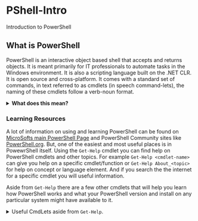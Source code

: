 # PShell-Intro
Introduction to PowerShell

## What is PowerShell

PowerShell is an interactive object based shell that accepts and returns objects.  It is meant primarily for IT professionals to automate tasks in the Windows environment.  It is also a scripting language built on the .NET CLR.  It is open source and cross-platform.  It comes with a standard set of commands, in text referred to as cmdlets (in speech command-lets), the naming of these cmdlets follow a verb-noun format.

<details>
    <summary> <b>What does this mean?</b> </summary>

Interactive, meaning the shell reads and writes to the command line.  The user inputs commands and the shell outputs the results of the commands back to the command line.  This makes it like bash, the Python shell, or Windows old command line.
    
Object based, means you input commands and all output is returned as .NET objects.  In addition to that, these objects can be read by other PowerShell cmdlets.  Objects are not strings of text, or numbers but are made of both and other objects, essentially objects are data.
    
PowerShell was originally adopted by MicroSoft to replace the windows command line and be an automation solution for Windows.  Therefore it has a lot of commands related to Windows subsystems and environment, everything you can do in Windows dialogs can be done through PowerShell.
    
Aside from running single line commands that return output you can also run scripts that are several lines of commands.  The .NET CLR or .NET Common Language Runtime this allows PowerShell to output .NET objects.
    
PowerShell is open source, anyone can see its underlying code, make changes through an official change process, or submit issues and suggestions.  The open source code repository can be found here, [Github PowerShell repo](https://github.com/PowerShell/PowerShell).  And it is cross-platform, meaning there are versions of it for other OS's besides Windows.  Currently this is macOS and Linux.

PowerShell Cmdlets follow a Verb-Noun pattern like ‘Get’ or ‘Set’ for a verb and ‘Variable’ for a noun.  So using `Get-Variable` you can get a list of variables and with `Set-Variable` you can get  set a variable.
    
</details>

### Learning Resources

A lot of information on using and learning PowerShell can be found on [MicroSofts main PowerShell Page](https://docs.microsoft.com/en-us/powershell/) and PowerShell Community sites like [PowerShell.org](https://powershell.org/).  But, one of the easiest and most useful places is in PowewrShell itself.  Using the `Get-Help` cmdlet you can find help on PowerShell cmdlets and other topics.  For example `Get-Help <cmdlet-name>` can give you help on a specific cmdlet/function or `Get-Help About_<topic>` for help on concept or language element.  And if you search the the internet for a specific cmdlet you will useful information.

Aside from `Get-Help` there are a few other cmdlets that will help you learn how PowerShell works and what your PowerShell version and install on any particular system might have available to it.

<details>
    <summary>Useful CmdLets aside from <code>Get-Help</code>.</summary>
    
1. `Get-Command` Gets the available cmdlets and functions on a system.
    1. Default alias: gcm
2. `Get-Variable`. Gets the variables set on a system.
    1. Default alias: gv
3. `Get-Alias`. Gets the alias’s set on system. 
    1. Default alias: gal
4. `Get-Verb`. Gets the available cmdlets verbs on system.
    1. or just `verb`

</details>
